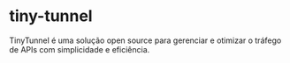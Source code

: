 # tiny-tunnel
TinyTunnel é uma solução open source para gerenciar e otimizar o tráfego de APIs com simplicidade e eficiência. 

